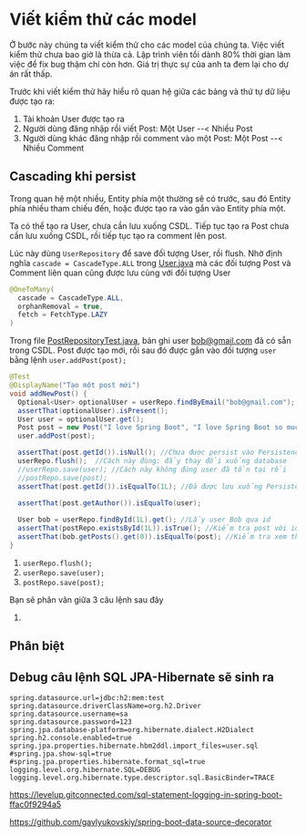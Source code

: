 # Viết kiểm thử các model

Ở bước này chúng ta viết kiểm thử cho các model của chúng ta. Việc viết kiểm thử chưa bao giờ là thừa cả. Lập trình viên tồi dành 80% thời gian làm việc để fix bug thậm chí còn hơn. Giá trị thực sự của anh ta đem lại cho dự án rất thấp.

Trước khi viết kiểm thử hãy hiểu rõ quan hệ giữa các bảng và thứ tự dữ liệu được tạo ra:

1. Tài khoản User được tạo ra
2. Người dùng đăng nhập rồi viết Post: Một User --< Nhiều Post
3. Người dùng khác đăng nhập rồi comment vào một Post: Một Post --< Nhiều Comment

## Cascading khi persist
Trong quan hệ một nhiều, Entity phía một thường sẽ có trước, sau đó Entity phía nhiều tham chiếu đến, hoặc được tạo ra vào gắn vào Entity phía một.

Ta có thể tạo ra User, chưa cần lưu xuống CSDL. Tiếp tục tạo ra Post chưa cần lưu xuống CSDL, rồi tiếp tục tạo ra comment lên post.

Lúc này dùng ```UserRepository``` để save đối tượng User, rồi flush. Nhờ định nghĩa ```cascade = CascadeType.ALL``` trong [User.java](src/main/java/vn/techmaster/blog/model/User.java) mà các đối tượng Post và Comment liên quan cũng được lưu cùng với đối tượng User
```java
@OneToMany(
  cascade = CascadeType.ALL,
  orphanRemoval = true,
  fetch = FetchType.LAZY
)
```

Trong file [PostRepositoryTest.java](src/test/java/vn/techmaster/blog/PostRepositoryTest.java), bản ghi user bob@gmail.com đã có sẵn trong CSDL. Post được tạo mới, rồi sau đó được gắn vào đối tượng ```user``` bằng lệnh ```user.addPost(post);```


```java
@Test
@DisplayName("Tạo một post mới")
void addNewPost() {
  Optional<User> optionalUser = userRepo.findByEmail("bob@gmail.com");
  assertThat(optionalUser).isPresent();
  User user = optionalUser.get();
  Post post = new Post("I love Spring Boot", "I love Spring Boot so much");
  user.addPost(post);

  assertThat(post.getId()).isNull(); //Chưa được persist vào Persistence Context
  userRepo.flush();  //Cách này đúng: đẩy thay đổi xuống database
  //userRepo.save(user); //Cách này không đúng user đã tồn tại rồi
  //postRepo.save(post);
  assertThat(post.getId()).isEqualTo(1L); //Đã được lưu xuống Persistence Context
  
  assertThat(post.getAuthor()).isEqualTo(user);

  User bob = userRepo.findById(1L).get(); //Lấy user Bob qua id
  assertThat(postRepo.existsById(1L)).isTrue(); //Kiểm tra post với id = 1L đã có trong CSDL chưa?
  assertThat(bob.getPosts().get(0)).isEqualTo(post); //Kiểm tra xem thực sự user Bob ở CSDL đã thực sự có post chưa
}
```
1. ```userRepo.flush();```
2. ```userRepo.save(user);```
3. ```postRepo.save(post);```

Bạn sẽ phân vân giữa 3 câu lệnh sau đây
1. ```

## Phân biệt 

## Debug câu lệnh SQL JPA-Hibernate sẽ sinh ra
```
spring.datasource.url=jdbc:h2:mem:test
spring.datasource.driverClassName=org.h2.Driver
spring.datasource.username=sa
spring.datasource.password=123
spring.jpa.database-platform=org.hibernate.dialect.H2Dialect
spring.h2.console.enabled=true
spring.jpa.properties.hibernate.hbm2ddl.import_files=user.sql
#spring.jpa.show-sql=true
#spring.jpa.properties.hibernate.format_sql=true
logging.level.org.hibernate.SQL=DEBUG
logging.level.org.hibernate.type.descriptor.sql.BasicBinder=TRACE
```
https://levelup.gitconnected.com/sql-statement-logging-in-spring-boot-ffac0f9294a5

https://github.com/gavlyukovskiy/spring-boot-data-source-decorator